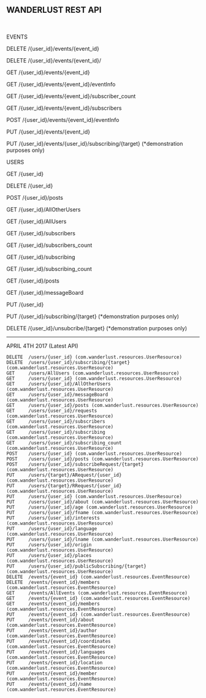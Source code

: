 ## WANDERLUST REST API

​

EVENTS

DELETE  /{user_id}/events/{event_id}

DELETE  /{user_id}/events/{event_id}/

GET     /{user_id}/events/{event_id}

GET     /{user_id}/events/{event_id}/eventInfo

GET     /{user_id}/events/{event_id}/subscriber_count

GET     /{user_id}/events/{event_id}/subscribers

POST    /{user_id}/events/{event_id}/eventInfo

PUT     /{user_id}/events/{event_id}

PUT     /{user_id}/events/{user_id}/subscribing/{target} (*demonstration purposes only)



USERS

GET     /{user_id}                     

DELETE  /{user_id}                     

POST    /{user_id}/posts

GET     /{user_id}/AllOtherUsers

GET     /{user_id}/AllUsers

GET     /{user_id}/subscribers         

GET     /{user_id}/subscribers_count   

GET     /{user_id}/subscribing         

GET     /{user_id}/subscribing_count   

GET     /{user_id}/posts               

GET     /{user_id}/messageBoard       

PUT     /{user_id}                    

PUT     /{user_id}/subscribing/{target} (*demonstration purposes only)

DELETE  /{user_id}/unsubcribe/{target} (*demonstration purposes only)

---------------------------------------------------------------------------------------------
APRIL 4TH 2017 (Latest API)

    DELETE  /users/{user_id} (com.wanderlust.resources.UserResource)
    DELETE  /users/{user_id}/subscribing/{target} (com.wanderlust.resources.UserResource)
    GET     /users/AllUsers (com.wanderlust.resources.UserResource)
    GET     /users/{user_id} (com.wanderlust.resources.UserResource)
    GET     /users/{user_id}/AllOtherUsers (com.wanderlust.resources.UserResource)
    GET     /users/{user_id}/messageBoard (com.wanderlust.resources.UserResource)
    GET     /users/{user_id}/posts (com.wanderlust.resources.UserResource)
    GET     /users/{user_id}/requests (com.wanderlust.resources.UserResource)
    GET     /users/{user_id}/subscribers (com.wanderlust.resources.UserResource)
    GET     /users/{user_id}/subscribing (com.wanderlust.resources.UserResource)
    GET     /users/{user_id}/subscribing_count (com.wanderlust.resources.UserResource)
    POST    /users/{user_id} (com.wanderlust.resources.UserResource)
    POST    /users/{user_id}/posts (com.wanderlust.resources.UserResource)
    POST    /users/{user_id}/subscribeRequest/{target} (com.wanderlust.resources.UserResource)
    PUT     /users/{target}/ARequest/{user_id} (com.wanderlust.resources.UserResource)
    PUT     /users/{target}/RRequest/{user_id} (com.wanderlust.resources.UserResource)
    PUT     /users/{user_id} (com.wanderlust.resources.UserResource)
    PUT     /users/{user_id}/about (com.wanderlust.resources.UserResource)
    PUT     /users/{user_id}/age (com.wanderlust.resources.UserResource)
    PUT     /users/{user_id}/fname (com.wanderlust.resources.UserResource)
    PUT     /users/{user_id}/interests (com.wanderlust.resources.UserResource)
    PUT     /users/{user_id}/language (com.wanderlust.resources.UserResource)
    PUT     /users/{user_id}/lname (com.wanderlust.resources.UserResource)
    PUT     /users/{user_id}/origin (com.wanderlust.resources.UserResource)
    PUT     /users/{user_id}/places (com.wanderlust.resources.UserResource)
    PUT     /users/{user_id}/publicSubscribing/{target} (com.wanderlust.resources.UserResource)
    DELETE  /events/{event_id} (com.wanderlust.resources.EventResource)
    DELETE  /events/{event_id}/members (com.wanderlust.resources.EventResource)
    GET     /events/AllEvents (com.wanderlust.resources.EventResource)
    GET     /events/{event_id} (com.wanderlust.resources.EventResource)
    GET     /events/{event_id}/members (com.wanderlust.resources.EventResource)
    PUT     /events/{event_id} (com.wanderlust.resources.EventResource)
    PUT     /events/{event_id}/about (com.wanderlust.resources.EventResource)
    PUT     /events/{event_id}/author (com.wanderlust.resources.EventResource)
    PUT     /events/{event_id}/coordinates (com.wanderlust.resources.EventResource)
    PUT     /events/{event_id}/languages (com.wanderlust.resources.EventResource)
    PUT     /events/{event_id}/location (com.wanderlust.resources.EventResource)
    PUT     /events/{event_id}/member (com.wanderlust.resources.EventResource)
    PUT     /events/{event_id}/name (com.wanderlust.resources.EventResource)

